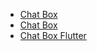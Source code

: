 <!-- _sidebar.md -->

* [Chat Box](./)
* [Chat Box](./chatbox.md)
* [Chat Box Flutter](./chatbox-flutter.md)